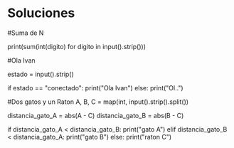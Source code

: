 # Soluciones

#Suma de N

print(sum(int(digito) for digito in input().strip()))

#Ola Ivan

estado = input().strip()

if estado == "conectado":
    print("Ola Ivan")
else:
    print("Ol..")

#Dos gatos y un Raton
A, B, C = map(int, input().strip().split())

distancia_gato_A = abs(A - C)
distancia_gato_B = abs(B - C)

if distancia_gato_A < distancia_gato_B:
    print("gato A")
elif distancia_gato_B < distancia_gato_A:
    print("gato B")
else:
    print("raton C")
